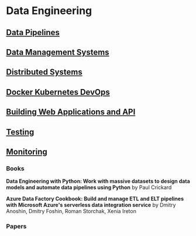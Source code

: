 
# Data Engineering

## [Data Pipelines](DataPipelines)

## [Data Management Systems](DataManagementSystems)

## [Distributed Systems](DistributedSystems)

## [Docker Kubernetes DevOps](Containers)

## [Building Web Applications and API](BuildingWebApplications)

## [Testing](Testing)

## [Monitoring](Monitoring)


### Books

**Data Engineering with Python: Work with massive datasets to design data models and automate data pipelines using Python** by Paul Crickard 

**Azure Data Factory Cookbook: Build and manage ETL and ELT pipelines with Microsoft Azure's serverless data integration service**
by Dmitry Anoshin, Dmitry Foshin, Roman Storchak, Xenia Ireton



### Papers
